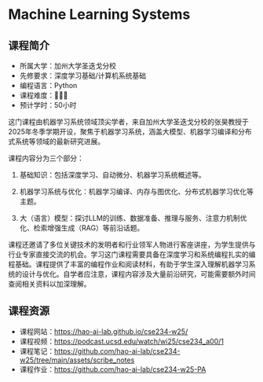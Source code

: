 # Machine Learning Systems

## 课程简介

- 所属大学：加州大学圣迭戈分校
- 先修要求：深度学习基础/计算机系统基础
- 编程语言：Python
- 课程难度：🌟🌟🌟
- 预计学时：50小时

<!-- 用一两段话介绍这门课程，内容包括但不限于：
    （1）课程覆盖的知识点范围
    （2）与同类课程相比它的优势与特点
    （3）学习这门课程的体验与感受
    （4）自学这门课的注意点（踩过的坑、难度预警等等）
    （5）... ...
-->

这门课程由机器学习系统领域顶尖学者，来自加州大学圣迭戈分校的张昊教授于2025年冬季学期开设，聚焦于机器学习系统，涵盖大模型、机器学习编译和分布式系统等领域的最新研究进展。

课程内容分为三个部分：

1. 基础知识：​包括深度学习、自动微分、机器学习系统概述等。

2. 机器学习系统与优化：机器学习编译、内存与图优化、分布式机器学习优化等主题。

3. 大（语言）模型：​探讨LLM的训练、数据准备、推理与服务、注意力机制优化、检索增强生成（RAG）等前沿话题。​

课程还邀请了多位关键技术的发明者和行业领军人物进行客座讲座，为学生提供与行业专家直接交流的机会。学习这门课程需要具备在深度学习和系统编程扎实的编程基础。​课程提供了丰富的编程作业和阅读材料，有助于学生深入理解机器学习系统的设计与优化。​自学者应注意，课程内容涉及大量前沿研究，可能需要额外时间查阅相关资料以加深理解。

## 课程资源

- 课程网站：https://hao-ai-lab.github.io/cse234-w25/
- 课程视频：https://podcast.ucsd.edu/watch/wi25/cse234_a00/1
- 课程笔记：https://github.com/hao-ai-lab/cse234-w25/tree/main/assets/scribe_notes
- 课程作业：https://github.com/hao-ai-lab/cse234-w25-PA